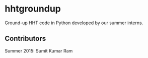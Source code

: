 hhtgroundup
==========
Ground-up HHT code in Python developed by our summer interns.

Contributors
-----------
Summer 2015: Sumit Kumar Ram
